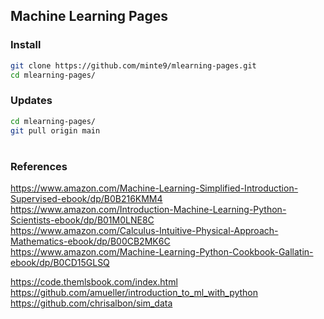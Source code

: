 ## Machine Learning Pages

### Install

~~~sh
git clone https://github.com/minte9/mlearning-pages.git
cd mlearning-pages/
~~~

### Updates

~~~sh
cd mlearning-pages/
git pull origin main
~~~

#

### References
https://www.amazon.com/Machine-Learning-Simplified-Introduction-Supervised-ebook/dp/B0B216KMM4  
https://www.amazon.com/Introduction-Machine-Learning-Python-Scientists-ebook/dp/B01M0LNE8C   
https://www.amazon.com/Calculus-Intuitive-Physical-Approach-Mathematics-ebook/dp/B00CB2MK6C  
https://www.amazon.com/Machine-Learning-Python-Cookbook-Gallatin-ebook/dp/B0CD15GLSQ  

https://code.themlsbook.com/index.html  
https://github.com/amueller/introduction_to_ml_with_python   
https://github.com/chrisalbon/sim_data  